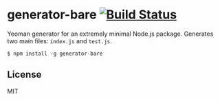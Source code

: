 # generator-bare [![Build Status](https://secure.travis-ci.org/simplyianm/generator-bare.png?branch=master)](https://travis-ci.org/simplyianm/generator-bare)

Yeoman generator for an extremely minimal Node.js package. Generates two main files: `index.js` and `test.js`.

```
$ npm install -g generator-bare
```

## License
MIT
